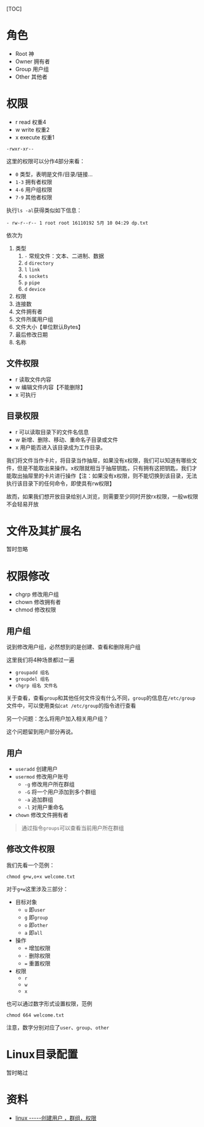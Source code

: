 [TOC]

# 角色
- Root 神
- Owner 拥有者 
- Group 用户组
- Other 其他者

# 权限
- r read 权重4
- w write 权重2
- x execute 权重1

``` 
-rwxr-xr--
```
这里的权限可以分作4部分来看：
- `0` 类型，表明是文件/目录/链接...
- `1-3` 拥有者权限
- `4-6` 用户组权限
- `7-9` 其他者权限

执行`ls -al`获得类似如下信息：
```
- rw-r--r-- 1 root root 16110192 5月 10 04:29 dp.txt
```
依次为
1. 类型
   1. `-` 常规文件：文本、二进制、数据
   2. `d` `directory`
   3. `l` `link`
   4. `s` `sockets`
   5. `p` `pipe`
   6. `d` `device`
2. 权限
3. 连接数
4. 文件拥有者
5. 文件所属用户组
6. 文件大小【单位默认Bytes】
7. 最后修改日期
8. 名称

## 文件权限
- r 读取文件内容
- w 编辑文件内容【不能删除】
- x 可执行

## 目录权限
- r 可以读取目录下的文件名信息
- w 新增、删除、移动、重命名子目录或文件
- x 用户能否进入该目录成为工作目录。

我们将文件当作卡片，将目录当作抽屉，如果没有x权限，我们可以知道有哪些文件，但是不能取出来操作。x权限就相当于抽屉钥匙，只有拥有这把钥匙，我们才能取出抽屉里的卡片进行操作【注：如果没有x权限，则不能切换到该目录，无法执行该目录下的任何命令，即使具有rw权限】

故而，如果我们想开放目录给别人浏览，则需要至少同时开放rx权限，一般w权限不会轻易开放

# 文件及其扩展名
暂时忽略

# 权限修改
- chgrp 修改用户组
- chown 修改拥有者 
- chmod 修改权限

## 用户组
说到修改用户组，必然想到的是创建、查看和删除用户组

这里我们将4种场景都过一遍
- `groupadd 组名`
- `groupdel 组名`
- `chgrp 组名 文件名`

关于查看，查看`group`和其他任何文件没有什么不同，`group`的信息在`/etc/group`文件中，可以使用类似`cat /etc/group`的指令进行查看

另一个问题：怎么将用户加入相关用户组？

这个问题留到用户部分再说。

## 用户
- `useradd` 创建用户
- `usermod` 修改用户账号
  - `-g` 修改用户所在群组
  - `-G` 将一个用户添加到多个群组
  - `-a` 追加群组
  - `-l` 对用户重命名
- `chown` 修改文件拥有者

> 通过指令`groups`可以查看当前用户所在群组

## 修改文件权限
我们先看一个范例：
```
chmod g+w,o+x welcome.txt
```
对于`g+w`这里涉及三部分：
- 目标对象
  - `u` 即`user`
  - `g` 即`group`
  - `o` 即`other`
  - `a` 即`all`
- 操作
  - `+` 增加权限
  - `-` 删除权限
  - `=` 重置权限
- 权限
  - `r`
  - `w`
  - `x`

也可以通过数字形式设置权限，范例
```
chmod 664 welcome.txt
```
注意，数字分别对应了`user`、`group`、`other`

# Linux目录配置
暂时略过

# 资料
- [linux -----创建用户 ，群组，权限](https://blog.csdn.net/py_method/article/details/103364504)
